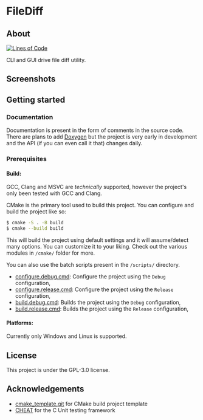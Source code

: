 # FileDiff

## About

[![Lines of Code](https://tokei.rs/b1/github/ClayCore/fileDiff?category=code)](https://github.com/ClayCore/fileDiff)

CLI and GUI drive file diff utility.

## Screenshots

<!-- TODO: Add screenshots -->

## Getting started

### Documentation

Documentation is present in the form of comments in the source code.
There are plans to add [Doxygen](https://www.doxygen.nl/index.html) but the project is very early in development and the API (if you can even call it that) changes daily.

### Prerequisites

#### Build:
GCC, Clang and MSVC are *technically* supported, however the project's only been tested with GCC and Clang.

CMake is the primary tool used to build this project. You can configure and build the project like so:
```sh
$ cmake -S . -B build
$ cmake --build build
```
This will build the project using default settings and it will assume/detect many options. You can customize it to your liking. Check out the various modules in `/cmake/` folder for more.

You can also use the batch scripts present in the `/scripts/` directory.
 - [configure.debug.cmd](/scripts/configure.debug.cmd): Configure the project using the `Debug` configuration,
 - [configure.release.cmd](/scripts/configure.release.cmd): Configure the project using the `Release` configuration,
 - [build.debug.cmd](/scripts/build.debug.cmd): Builds the project using the `Debug` configuration,
 - [build.release.cmd](/scripts/build.release.cmd): Builds the project using the `Release` configuration,

#### Platforms:
Currently only Windows and Linux is supported.

## License

This project is under the GPL-3.0 license.

## Acknowledgements

 - [cmake_template.git](https://github.com/cpp-best-practices/cmake_template) for CMake build project template
 - [CHEAT](https://github.com/Tuplanolla/cheat/tree/master) for the C Unit testing framework
